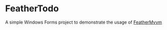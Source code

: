 # FeatherTodo
A simple Windows Forms project to demonstrate the usage of 
[FeatherMvvm](https://github.com/nyingi/FeatherMvvm)

